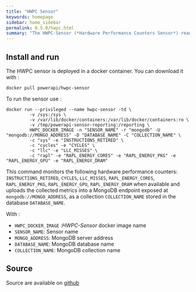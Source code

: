 ```yaml
---
title: "HWPC Sensor"
keywords: homepage
sidebar: home_sidebar 
permalink: 0.5.0/hwpc.html
summary: "The HWPC-Sensor (*Hardware Performance Counters Sensor*) read data from the hardware performance counters exposed by the processor." 
---
```


## Install and run

The HWPC sensor is deployed in a docker container. You can download it with : 

	docker pull powerapi/hwpc-sensor

To run the sensor use : 

	docker run --privileged --name hwpc-sensor -td \
             -v /sys:/sys \
             -v /var/lib/docker/containers:/var/lib/docker/containers:ro \
             -v /tmp/powerapi-sensor-reporting:/reporting \
             HWPC_DOCKER_IMAGE -n "SENSOR_NAME" -r "mongodb" -U "mongodb://MONGO_ADDRESS" -D "DATABASE_NAME" -C "COLLECTION_NAME" \
             -c "sys" -e "INSTRUCTIONS_RETIRED" \
             -c "cycles" -e "CYCLES" \
             -c "llc" -e "LLC_MISSES" \
             -c "rapl" -e "RAPL_ENERGY_CORES" -e "RAPL_ENERGY_PKG" -e "RAPL_ENERGY_GPU" -e "RAPL_ENERGY_DRAM"

This command monitors the following hardware performance counters:
``INSTRUCTIONS_RETIRED``, ``CYCLES``, ``LLC_MISSES``, ``RAPL_ENERGY_CORES``,
``RAPL_ENERGY_PKG``, ``RAPL_ENERGY_GPU``, ``RAPL_ENERGY_DRAM`` when available
and uploads the collected metrics into a MongoDB endpoint exposed at
``mongodb://MONGO_ADDRESS``, as a collection ``COLLECTION_NAME`` stored in the
database ``DATABASE_NAME``.

With : 

- `HWPC_DOCKER_IMAGE` :*HWPC-Sensor* docker image name
- `SENSOR_NAME`: Sensor name
- `MONGO_ADDRESS`: MongoDB server address
- `DATABASE_NAME`: MongoDB database name
- `COLLECTION_NAME`: MongoDB collection name

## Source

Source are available on [github](https://github.com/powerapi-ng/hwpc-sensor)
